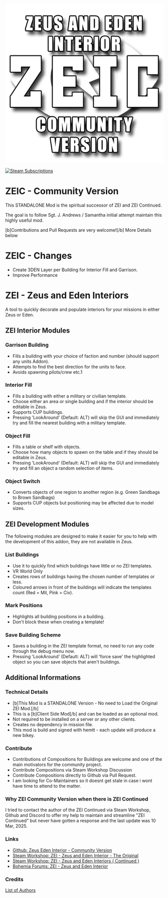 <p align="center">
    <img src="https://github.com/CVO-Org/ZEIC/blob/main/img/ZEIC-Full-Transparent.png" width="512">
</p>

[![Steam Subscriptions](https://img.shields.io/steam/subscriptions/3567067667?style=for-the-badge&logo=steam&label=Steam%20Workshop&color=%23690000&link=https%3A%2F%2Fsteamcommunity.com%2Fsharedfiles%2Ffiledetails%2F%3Fid%3D3567067667)](https://steamcommunity.com/sharedfiles/filedetails/?id=3567067667)


# ZEIC - Community Version

This STANDALONE Mod is the spiritual successor of ZEI and ZEI Continued.

The goal is to follow Sgt. J. Andrews / Samantha initial attempt maintain this highly useful mod.

[b]Contributions and Pull Requests are very welcome![/b]
More Details below

# ZEIC - Changes
- Create 3DEN Layer per Building for Interior Fill and Garrison.
- Improve Performance

# ZEI - Zeus and Eden Interiors
A tool to quickly decorate and populate interiors for your missions in either Zeus or Eden.

## ZEI Interior Modules
### Garrison Building
- Fills a building with your choice of faction and number (should support any units Addon).
- Attempts to find the best direction for the units to face.
- Avoids spawning pilots/crew etc.1

### Interior Fill
- Fills a building with either a military or civilian template.
- Choose either an area or single building and if the interior should be editable in Zeus.
- Supports CUP buildings.
- Pressing 'LookAround' (Default: ALT) will skip the GUI and immediately try and fill the nearest building with a military template.

### Object Fill
- Fills a table or shelf with objects.
- Choose how many objects to spawn on the table and if they should be editable in Zeus.
- Pressing 'LookAround' (Default: ALT) will skip the GUI and immediately try and fill an object a random selection of items.

### Object Switch
- Converts objects of one region to another region (e.g. Green Sandbags to Brown Sandbags)
- Supports CUP objects but positioning may be affected due to model sizes.

## ZEI Development Modules
The following modules are designed to make it easier for you to help with the development of this addon, they are not available in Zeus.

### List Buildings
- Use it to quickly find which buildings have little or no ZEI templates.
- VR World Only
- Creates rows of buildings having the chosen number of templates or less.
- Coloured arrows in front of the buildings will indicate the templates count (Red = Mil, Pink = Civ).

### Mark Positions
- Highlights all building positions in a building.
- Don't block these when creating a template!

### Save Building Scheme
- Saves a building in the ZEI template format, no need to run any code through the debug menu now.
- Pressing 'LookAround' (Default: ALT) will 'force save' the highlighted object so you can save objects that aren't buildings.

## Additional Informations
### Technical Details
- [b]This Mod is a STANDALONE Version - No need to Load the Original ZEI Mod.[/b]
- This is a [b]Client Side Mod[/b] and can be loaded as an optional mod.
- Not required to be installed on a server or any other clients.
- Creates no dependency in mission file.
- This mod is build and signed with hemtt - each update will produce a new bikey.

### Contribute
- Contributions of Compositions for Buildings are welcome and one of the main motivators for the community project.
- Contribute Compositions via Steam Workshop Discussion
- Contribute Compositions directly to Github via Pull Request.
- I am looking for Co-Maintainers so it doesnt get stale in case i wont have time to attend to the matter.

### Why ZEI Community Version when there is ZEI Continued
I tried to contact the author of the ZEI Continued via Steam Workshop, Github and Discord to offer my help to maintain and streamline "ZEI Continued" but never have gotten a response and the last update was 10 Mar, 2025.

### Links
- [Github: Zeus Eden Interior - Community Version](https://github.com/CVO-Org/ZEIC)
- [Steam Workshop: ZEI - Zeus and Eden Interior - The Original](https://steamcommunity.com/sharedfiles/filedetails/?id=1251859358)
- [Steam Workshop: ZEI - Zeus and Eden Interiors ( Continued )](https://steamcommunity.com/sharedfiles/filedetails/?id=3438718557)
- [Bohemia Forums: ZEI - Zeus and Eden Interior](https://steamcommunity.com/sharedfiles/filedetails/?id=1920324184)

### Credits
[List of Authors](https://github.com/CVO-Org/ZEIC/blob/main/AUTHORS.txt)
